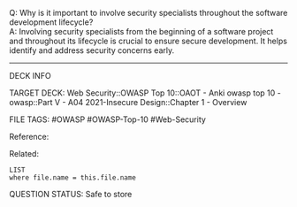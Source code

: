 Q: Why is it important to involve security specialists throughout the software development lifecycle?  
A: Involving security specialists from the beginning of a software project and throughout its lifecycle is crucial to ensure secure development. It helps identify and address security concerns early.
<!--ID: 1697070655110-->

---

DECK INFO

TARGET DECK: Web Security::OWASP Top 10::OAOT - Anki owasp top 10 - owasp::Part V - A04 2021-Insecure Design::Chapter 1 - Overview

FILE TAGS: #OWASP #OWASP-Top-10 #Web-Security

Reference:

Related:

```dataview
LIST
where file.name = this.file.name
```

QUESTION STATUS: Safe to store